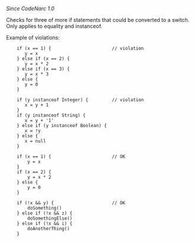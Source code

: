 *Since CodeNarc 1.0*

Checks for three of more if statements that could be converted to a
switch. Only applies to equality and instanceof.

Example of violations:

        if (x == 1) {                       // violation
           y = x
        } else if (x == 2) {
           y = x * 2
        } else if (x == 3) {
           y = x * 3
        } else {
           y = 0
        }

        if (y instanceof Integer) {         // violation
           x = y + 1
        }
        if (y instanceof String) {
           x = y + '1'
        } else if (y instanceof Boolean) {
           x = !y
        } else {
           x = null
        }

        if (x == 1) {                       // OK
            y = x
        }
        if (x == 2) {
            y = x * 2
        } else {
            y = 0
        }

        if (!x && y) {                      // OK
            doSomething()
        } else if (!x && z) {
            doSomethingElse()
        } else if (!x && i) {
            doAnotherThing()
        }
